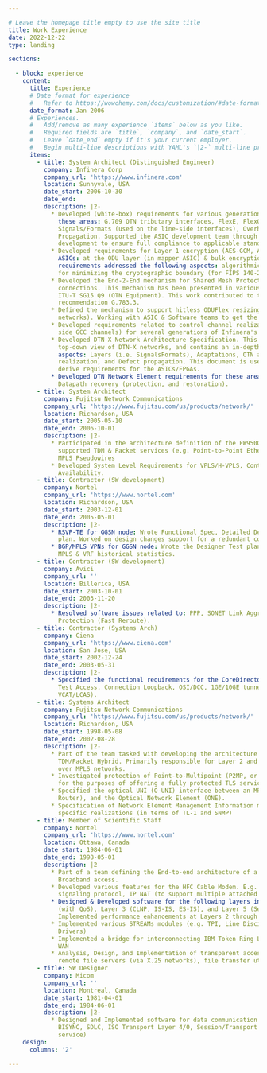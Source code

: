 ```yaml
---

# Leave the homepage title empty to use the site title
title: Work Experience
date: 2022-12-22
type: landing

sections:  

  - block: experience
    content:
      title: Experience
      # Date format for experience
      #   Refer to https://wowchemy.com/docs/customization/#date-format
      date_format: Jan 2006
      # Experiences.
      #   Add/remove as many experience `items` below as you like.
      #   Required fields are `title`, `company`, and `date_start`.
      #   Leave `date_end` empty if it's your current employer.
      #   Begin multi-line descriptions with YAML's `|2-` multi-line prefix.
      items:
        - title: System Architect (Distinguished Engineer)
          company: Infinera Corp
          company_url: 'https://www.infinera.com'
          location: Sunnyvale, USA
          date_start: 2006-10-30
          date_end: 
          description: |2-
            * Developed (white-box) requirements for various generations of Infinera ASICs in
              these areas: G.709 OTN tributary interfaces, FlexE, FlexO, Infinera Proprietary
              Signals/Formats (used on the line-side interfaces), Overhead processing, Alarm
              Propagation. Supported the ASIC development team through all stages of
              development to ensure full compliance to applicable standards.
            * Developed requirements for Layer 1 encryption (AES-GCM, AES-CTR modes) in INFN
              ASICs: at the ODU layer (in mapper ASIC) & bulk encryption (DSP ASIC). These
              requirements addressed the following aspects: algorithmic compliance, support
              for minimizing the cryptographic boundary (for FIPS 140-2 validation)
            * Developed the End-2-End mechanism for Shared Mesh Protection (SMP) for ODU
              connections. This mechanism has been presented in various contributions to
              ITU-T SG15 Q9 (OTN Equipment). This work contributed to the ITU-T
              recommendation G.783.3.
            * Defined the mechanism to support hitless ODUFlex resizing (specific to DTN-X
              networks). Working with ASIC & Software teams to get the mechanism implemented.
            * Developed requirements related to control channel realization (e.g. trib & line
              side GCC channels) for several generations of Infinera's Network Elements.
            * Developed DTN-X Network Architecture Specification. This specification takes a
              top-down view of DTN-X networks, and contains an in-depth coverage of these
              aspects: Layers (i.e. SignalsFormats), Adaptations, OTN atomic function
              realization, and Defect propagation. This document is used as the basis to
              derive requirements for the ASICs/FPGAs.
            * Developed DTN Network Element requirements for these areas: GMPLS, L1VPN,
              Datapath recovery (protection, and restoration).
        - title: System Architect
          company: Fujitsu Network Communications
          company_url: 'https://www.fujitsu.com/us/products/network/'
          location: Richardson, USA
          date_start: 2005-05-10
          date_end: 2006-10-01
          description: |2-
            * Participated in the architecture definition of the FW9500 hybrid platform that
              supported TDM & Packet services (e.g. Point-to-Point Ethernet, VPLS) based on
              MPLS Pseudowires
            * Developed System Level Requirements for VPLS/H-VPLS, Control Plane High-
              Availability.
        - title: Contractor (SW development)
          company: Nortel
          company_url: 'https://www.nortel.com'
          location: Richardson, USA
          date_start: 2003-12-01
          date_end: 2005-05-01
          description: |2-
            * RSVP-TE for GGSN node: Wrote Functional Spec, Detailed Design & Designer Test
              plan. Worked on design changes support for a redundant control processor.
            * BGP/MPLS VPNs for GGSN node: Wrote the Designer Test plan, Added support for
              MPLS & VRF historical statistics.
        - title: Contractor (SW development)
          company: Avici
          company_url: ''
          location: Billerica, USA
          date_start: 2003-10-01
          date_end: 2003-11-20
          description: |2-
            * Resolved software issues related to: PPP, SONET Link Aggregation, MPLS LSP
              Protection (Fast Reroute).
        - title: Contractor (Systems Arch)
          company: Ciena
          company_url: 'https://www.ciena.com'
          location: San Jose, USA
          date_start: 2002-12-24
          date_end: 2003-05-31
          description: |2-
            * Specified the functional requirements for the CoreDirector features: Connection
              Test Access, Connection Loopback, OSI/DCC, 1GE/10GE tunneling with SONET/SDH
              VCAT/LCAS).
        - title: Systems Architect
          company: Fujitsu Network Communications
          company_url: 'https://www.fujitsu.com/us/products/network/'
          location: Richardson, USA
          date_start: 1998-05-08
          date_end: 2002-08-28
          description: |2-
            * Part of the team tasked with developing the architecture for the first
              TDM/Packet Hybrid. Primarily responsible for Layer 2 and Layer 3 VPN support
              over MPLS networks.
            * Investigated protection of Point-to-Multipoint (P2MP, or multicast) MPLS LSPs,
              for the purposes of offering a fully protected TLS service.
            * Specified the optical UNI (O-UNI) interface between an MPLS LER (Label Edge
              Router), and the Optical Network Element (ONE).
            * Specification of Network Element Management Information models, and protocol
              specific realizations (in terms of TL-1 and SNMP)
        - title: Member of Scientific Staff
          company: Nortel
          company_url: 'https://www.nortel.com'
          location: Ottawa, Canada
          date_start: 1984-06-01
          date_end: 1998-05-01
          description: |2-
            * Part of a team defining the End-to-end architecture of a system offering
              Broadband access.
            * Developed various features for the HFC Cable Modem. E.g. Lightweight ATM
              signaling protocol, IP NAT (to support multiple attached PCs), Software Upgrade
            * Designed & Developed software for the following layers in the OSI Stack: LAPD
              (with QoS), Layer 3 (CLNP, IS-IS, ES-IS), and Layer 5 (Session Layer).
              Implemented performance enhancements at Layers 2 through 4 of the OSI stack
            * Implemented various STREAMs modules (e.g. TPI, Line Discipline Module, Serial
              Drivers)
            * Implemented a bridge for interconnecting IBM Token Ring LANs via a Frame Relay
              WAN
            * Analysis, Design, and Implementation of transparent access to (XMS based)
              remote file servers (via X.25 networks), file transfer utilities.
        - title: SW Designer
          company: Micom
          company_url: ''
          location: Montreal, Canada
          date_start: 1981-04-01
          date_end: 1984-06-01
          description: |2-
            * Designed and Implemented software for data communication protocols (e.g.
              BISYNC, SDLC, ISO Transport Layer 4/0, Session/Transport layers for Teletext
              service)
    design:
      columns: '2'

---
```

